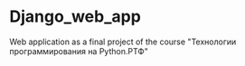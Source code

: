 # Django_web_app
Web application as a final project of the course "Технологии программирования на Python.РТФ"
